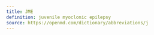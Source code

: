 ```yaml
---
title: JME
definition: juvenile myoclonic epilepsy
source: https://openmd.com/dictionary/abbreviations/j
---
```

